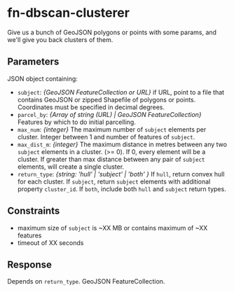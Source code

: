 # fn-dbscan-clusterer
Give us a bunch of GeoJSON polygons or points with some params, and we'll give you back clusters of them.

## Parameters

JSON object containing:

- `subject`: _{GeoJSON FeatureCollection or URL}_ if URL, point to a file that contains GeoJSON or zipped Shapefile of polygons or points. Coordinates must be specified in decimal degrees.
- `parcel_by`: _{Array of string (URL) | GeoJSON FeatureCollection}_ Features by which to do initial parcelling.
- `max_num`: _{integer}_ The maximum number of `subject` elements per cluster. Integer between 1 and number of features of `subject`. 
- `max_dist_m`: _{integer}_ The maximum distance in metres between any two `subject` elements in a cluster. (>= 0). If 0, every element will be a cluster. If greater than max distance between any pair of `subject` elements, will create a single cluster.
- `return_type`: _{string: 'hull' | 'subject' | 'both' }_ If `hull`, return convex hull for each cluster. If `subject`, return `subject` elements with additional property `cluster_id`. If `both`, include both `hull` and `subject` return types.

## Constraints

- maximum size of `subject` is ~XX MB or contains maximum of ~XX features
- timeout of XX seconds

## Response

Depends on `return_type`. GeoJSON FeatureCollection.
